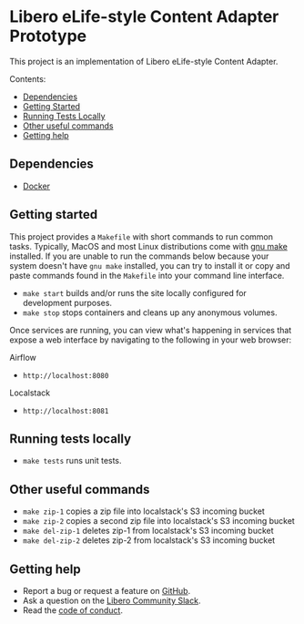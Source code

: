 # Libero eLife-style Content Adapter Prototype

This project is an implementation of Libero eLife-style Content Adapter.

Contents:
 - [Dependencies](#dependencies)
 - [Getting Started](#getting-started)
 - [Running Tests Locally](#running-tests-locally)
 - [Other useful commands](#other-useful-commands)
 - [Getting help](#getting-help)

## Dependencies

* [Docker](https://www.docker.com/)

## Getting started
This project provides a `Makefile` with short commands to run common tasks.
Typically, MacOS and most Linux distributions come with [gnu make](https://www.gnu.org/software/make/)
installed. If you are unable to run the commands below because your system doesn't 
have `gnu make` installed, you can try to install it or copy and paste commands
found in the `Makefile` into your command line interface.

* `make start` builds and/or runs the site locally configured for development purposes.
* `make stop` stops containers and cleans up any anonymous volumes.

Once services are running, you can view what's happening in services that expose
a web interface by navigating to the following in your web browser:
 
Airflow
 - `http://localhost:8080`
 
Localstack
 - `http://localhost:8081`
 
 ## Running tests locally

* `make tests` runs unit tests.

## Other useful commands

* `make zip-1` copies a zip file into localstack's S3 incoming bucket
* `make zip-2` copies a second zip file into localstack's S3 incoming bucket
* `make del-zip-1` deletes zip-1 from localstack's S3 incoming bucket
* `make del-zip-2` deletes zip-2 from localstack's S3 incoming bucket

## Getting help

- Report a bug or request a feature on [GitHub](https://github.com/libero/libero/issues/new/choose).
- Ask a question on the [Libero Community Slack](https://libero.pub/join-slack).
- Read the [code of conduct](https://libero.pub/code-of-conduct).